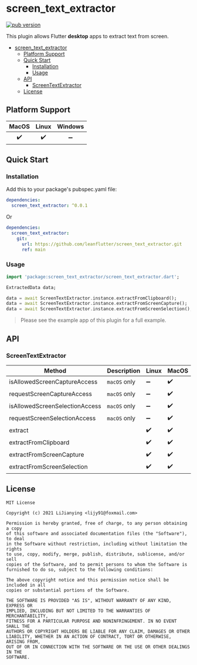 # screen_text_extractor

[![pub version][pub-image]][pub-url]

[pub-image]: https://img.shields.io/pub/v/screen_text_extractor.svg
[pub-url]: https://pub.dev/packages/screen_text_extractor

This plugin allows Flutter **desktop** apps to extract text from screen.

<!-- START doctoc generated TOC please keep comment here to allow auto update -->
<!-- DON'T EDIT THIS SECTION, INSTEAD RE-RUN doctoc TO UPDATE -->

- [screen_text_extractor](#screen_text_extractor)
  - [Platform Support](#platform-support)
  - [Quick Start](#quick-start)
    - [Installation](#installation)
    - [Usage](#usage)
  - [API](#api)
    - [ScreenTextExtractor](#screentextextractor)
  - [License](#license)

<!-- END doctoc generated TOC please keep comment here to allow auto update -->

## Platform Support

| MacOS | Linux | Windows |
| :---: | :---: | :-----: |
|  ✔️   |  ✔️   |   ➖    |

## Quick Start

### Installation

Add this to your package's pubspec.yaml file:

```yaml
dependencies:
  screen_text_extractor: ^0.0.1
```

Or

```yaml
dependencies:
  screen_text_extractor:
    git:
      url: https://github.com/leanflutter/screen_text_extractor.git
      ref: main
```

### Usage

```dart
import 'package:screen_text_extractor/screen_text_extractor.dart';

ExtractedData data;

data = await ScreenTextExtractor.instance.extractFromClipboard();
data = await ScreenTextExtractor.instance.extractFromScreenCapture();
data = await ScreenTextExtractor.instance.extractFromScreenSelection();
```

> Please see the example app of this plugin for a full example.

## API

### ScreenTextExtractor

| Method                         | Description  | Linux | MacOS | Windows |
| ------------------------------ | ------------ | ----- | ----- | ------- |
| isAllowedScreenCaptureAccess   | `macOS` only | ➖    | ✔️    | ➖      |
| requestScreenCaptureAccess     | `macOS` only | ➖    | ✔️    | ➖      |
| isAllowedScreenSelectionAccess | `macOS` only | ➖    | ✔️    | ➖      |
| requestScreenSelectionAccess   | `macOS` only | ➖    | ✔️    | ➖      |
| extract                        |              | ✔️    | ✔️    | ✔️      |
| extractFromClipboard           |              | ✔️    | ✔️    | ✔️      |
| extractFromScreenCapture       |              | ✔️    | ✔️    | ➖      |
| extractFromScreenSelection     |              | ✔️    | ✔️    | ➖      |

## License

```text
MIT License

Copyright (c) 2021 LiJianying <lijy91@foxmail.com>

Permission is hereby granted, free of charge, to any person obtaining a copy
of this software and associated documentation files (the "Software"), to deal
in the Software without restriction, including without limitation the rights
to use, copy, modify, merge, publish, distribute, sublicense, and/or sell
copies of the Software, and to permit persons to whom the Software is
furnished to do so, subject to the following conditions:

The above copyright notice and this permission notice shall be included in all
copies or substantial portions of the Software.

THE SOFTWARE IS PROVIDED "AS IS", WITHOUT WARRANTY OF ANY KIND, EXPRESS OR
IMPLIED, INCLUDING BUT NOT LIMITED TO THE WARRANTIES OF MERCHANTABILITY,
FITNESS FOR A PARTICULAR PURPOSE AND NONINFRINGEMENT. IN NO EVENT SHALL THE
AUTHORS OR COPYRIGHT HOLDERS BE LIABLE FOR ANY CLAIM, DAMAGES OR OTHER
LIABILITY, WHETHER IN AN ACTION OF CONTRACT, TORT OR OTHERWISE, ARISING FROM,
OUT OF OR IN CONNECTION WITH THE SOFTWARE OR THE USE OR OTHER DEALINGS IN THE
SOFTWARE.
```
